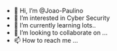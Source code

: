 - 👋 Hi, I’m @Joao-Paulino
- 👀 I’m interested in Cyber Security
- 🌱 I’m currently learning lots..
- 💞️ I’m looking to collaborate on ...
- 📫 How to reach me ...

<!---
Joao-Paulino/Joao-Paulino is a ✨ special ✨ repository because its `README.md` (this file) appears on your GitHub profile.
You can click the Preview link to take a look at your changes.
--->
